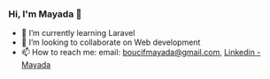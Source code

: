 ### Hi, I'm Mayada 👋

- 🌱 I’m currently learning Laravel
- 👯 I’m looking to collaborate on Web development
- 📫 How to reach me: email: boucifmayada@gmail.com,  [Linkedin - Mayada ](https://www.linkedin.com/in/mayadaboucif/)

